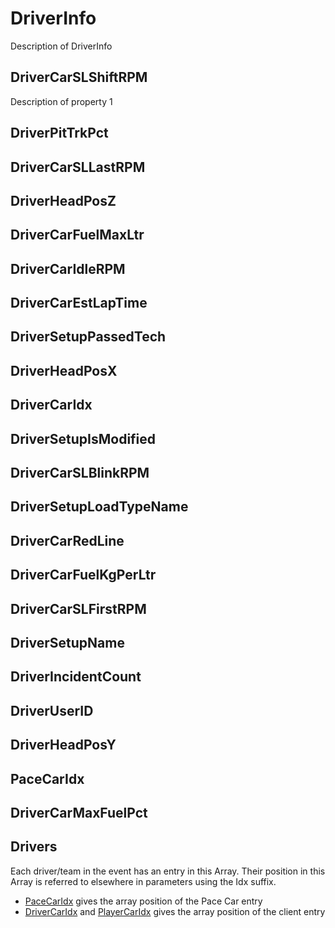 # DriverInfo

Description of DriverInfo

## DriverCarSLShiftRPM

Description of property 1

## DriverPitTrkPct

## DriverCarSLLastRPM

## DriverHeadPosZ

## DriverCarFuelMaxLtr

## DriverCarIdleRPM

## DriverCarEstLapTime

## DriverSetupPassedTech

## DriverHeadPosX

## DriverCarIdx

## DriverSetupIsModified

## DriverCarSLBlinkRPM

## DriverSetupLoadTypeName

## DriverCarRedLine

## DriverCarFuelKgPerLtr

## DriverCarSLFirstRPM

## DriverSetupName

## DriverIncidentCount

## DriverUserID

## DriverHeadPosY

## PaceCarIdx

## DriverCarMaxFuelPct

## Drivers <Badge text="Array" />

Each driver/team in the event has an entry in this Array. Their position in this Array is referred to elsewhere in parameters using the Idx suffix.

* [PaceCarIdx](#pacecaridx) gives the array position of the Pace Car entry
* [DriverCarIdx](#drivercaridx) and [PlayerCarIdx](/telemetry/playercaridx.md) gives the array position of the client entry
